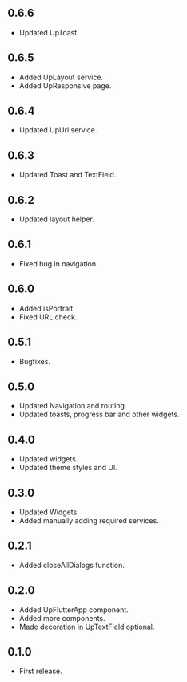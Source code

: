 ## 0.6.6

- Updated UpToast.

## 0.6.5

- Added UpLayout service.
- Added UpResponsive page.

## 0.6.4

- Updated UpUrl service.

## 0.6.3

- Updated Toast and TextField.

## 0.6.2

- Updated layout helper.

## 0.6.1

- Fixed bug in navigation.

## 0.6.0

- Added isPortrait.
- Fixed URL check.

## 0.5.1

- Bugfixes.

## 0.5.0

- Updated Navigation and routing.
- Updated toasts, progress bar and other widgets.

## 0.4.0

- Updated widgets.
- Updated theme styles and UI.

## 0.3.0

- Updated Widgets.
- Added manually adding required services.

## 0.2.1

- Added closeAllDialogs function.

## 0.2.0

- Added UpFlutterApp component.
- Added more components.
- Made decoration in UpTextField optional.

## 0.1.0

- First release.
